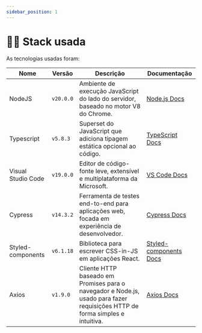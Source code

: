 ```yaml
---
sidebar_position: 1
---
```


# 👨‍💻 Stack usada
As tecnologias usadas foram:

| Nome               | Versão    | Descrição | Documentação |
|--------------------|-----------|-----------|--------------|
| NodeJS             | `v20.0.0` | Ambiente de execução JavaScript do lado do servidor, baseado no motor V8 do Chrome. | [Node.js Docs](https://nodejs.org/en/docs) |
| Typescript         | `v5.8.3`       | Superset do JavaScript que adiciona tipagem estática opcional ao código. | [TypeScript Docs](https://www.typescriptlang.org/docs/) |
| Visual Studio Code | `v19.0.0` | Editor de código-fonte leve, extensível e multiplataforma da Microsoft. | [VS Code Docs](https://code.visualstudio.com/docs) |
| Cypress            | `v14.3.2`         | Ferramenta de testes end-to-end para aplicações web, focada em experiência de desenvolvedor. | [Cypress Docs](https://docs.cypress.io/) |
| Styled-components  | `v6.1.18`         | Biblioteca para escrever CSS-in-JS em aplicações React. | [Styled-components Docs](https://styled-components.com/docs) |
| Axios | `v1.9.0`     | Cliente HTTP baseado em Promises para o navegador e Node.js, usado para fazer requisições HTTP de forma simples e intuitiva. | [Axios Docs](https://axios-http.com/docs/intro) |